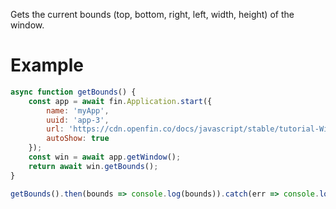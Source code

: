 Gets the current bounds (top, bottom, right, left, width, height) of the window.

# Example
```js
async function getBounds() {
    const app = await fin.Application.start({
        name: 'myApp',
        uuid: 'app-3',
        url: 'https://cdn.openfin.co/docs/javascript/stable/tutorial-Window.getBounds.html',
        autoShow: true
    });
    const win = await app.getWindow();
    return await win.getBounds();
}

getBounds().then(bounds => console.log(bounds)).catch(err => console.log(err));
```
